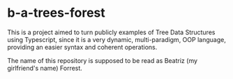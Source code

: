 # b-a-trees-forest

This is a project aimed to turn publicly examples of Tree Data Structures using Typescript, since it is a very dynamic, multi-paradigm, OOP language, providing an easier syntax and coherent operations.

The name of this repository is supposed to be read as Beatriz (my girlfriend's name) Forrest.
